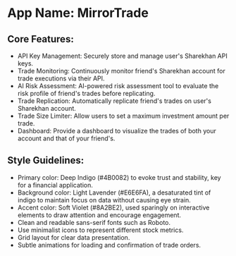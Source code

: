 # **App Name**: MirrorTrade

## Core Features:

- API Key Management: Securely store and manage user's Sharekhan API keys.
- Trade Monitoring: Continuously monitor friend's Sharekhan account for trade executions via their API.
- AI Risk Assessment: AI-powered risk assessment tool to evaluate the risk profile of friend's trades before replicating.
- Trade Replication: Automatically replicate friend's trades on user's Sharekhan account.
- Trade Size Limiter: Allow users to set a maximum investment amount per trade.
- Dashboard: Provide a dashboard to visualize the trades of both your account and that of your friend's.

## Style Guidelines:

- Primary color: Deep Indigo (#4B0082) to evoke trust and stability, key for a financial application.
- Background color: Light Lavender (#E6E6FA), a desaturated tint of indigo to maintain focus on data without causing eye strain.
- Accent color: Soft Violet (#8A2BE2), used sparingly on interactive elements to draw attention and encourage engagement.
- Clean and readable sans-serif fonts such as Roboto.
- Use minimalist icons to represent different stock metrics.
- Grid layout for clear data presentation.
- Subtle animations for loading and confirmation of trade orders.